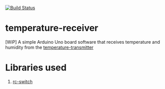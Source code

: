 [![Build Status](https://travis-ci.org/szymonbultrowicz/temperature-receiver.svg?branch=master)](https://travis-ci.org/szymonbultrowicz/temperature-receiver)

# temperature-receiver
[WiP] A simple Arduino Uno board software that receives temperature and humidity from the [temperature-transmitter](https://github.com/szymonbultrowicz/temperature-transmitter)

# Libraries used
1. [rc-switch](https://github.com/sui77/rc-switch)
